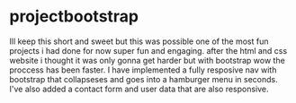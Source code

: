 # projectbootstrap
Ill keep this short and sweet but this was possible one of the most fun projects i had done for now super fun and engaging. after the html and css website i thought it was only gonna get harder but with bootstrap wow the proccess has been faster. I have implemented a fully resposive nav with bootstrap that collapseses and goes into a hamburger menu in seconds. I've also added a contact form and user data that are also responsive.
